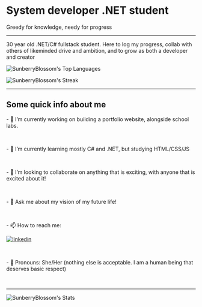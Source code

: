 <h1>System developer .NET student</h1>
<p>Greedy for knowledge, needy for progress</p>
<hr>
<p>30 year old .NET/C# fullstack student. Here to log my progress, collab with others of likeminded drive and ambition, and to grow as both a developer and creator</p>

![SunberryBlossom's Top Languages](https://github-readme-stats.vercel.app/api/top-langs/?username=SunberryBlossom&theme=dark&show_icons=true&hide_border=false&layout=compact)

![SunberryBlossom's Streak](https://github-readme-streak-stats.herokuapp.com/?user=SunberryBlossom&theme=dark&hide_border=false)

<hr>

<h2>Some quick info about me</h2>
<p>- 🔭 I’m currently working on building a portfolio website, alongside school labs.</p><br>
<p>- 🌱 I’m currently learning mostly C# and .NET, but studying HTML/CSS/JS</p><br>
<p>- 👯 I’m looking to collaborate on anything that is exciting, with anyone that is excited about it!</p><br>
<p>- 💬 Ask me about my vision of my future life!</p><br>
<p>- 📫 How to reach me: <p><a target="_blank" href="https://www.linkedin.com/in/elvira-mariesdotter-0ab320382/" style="display: inline-block;"><img src="https://img.shields.io/badge/linkedin-logo?style=for-the-badge&logo=linkedin&logoColor=white&color=%230a77b6" alt="linkedin"/></a></p></p><br>
<p>- 🐉 Pronouns: She/Her (nothing else is acceptable. I am a human being that deserves basic respect)</p><br>

<hr>

![SunberryBlossom's Stats](https://github-readme-stats.vercel.app/api?username=SunberryBlossom&theme=dark&show_icons=true&hide_border=false&count_private=true)

